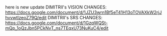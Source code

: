 
here is new update
DIMITRII's VISION CHANGES: https://docs.google.com/document/d/1JZU3wrn1Bf5eT41H13oTOVAXkW2rjJhvvwtlzeoZ79Q/edit
DIMITRII's SRS CHANGES: https://docs.google.com/document/d/1GzqWQSt-mQp_1oQzJbn5PCkNvT_ns7TEqxU73NuKuC4/edit
